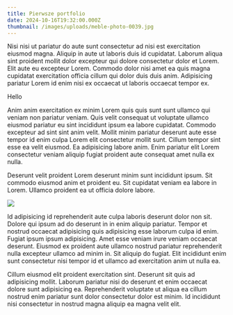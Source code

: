 ```yaml
---
title: Pierwsze portfolio
date: 2024-10-16T19:32:00.000Z
thumbnail: /images/uploads/meble-photo-0039.jpg
---
```

Nisi nisi ut pariatur do aute sunt consectetur ad nisi est exercitation eiusmod magna. Aliquip in aute ut laboris duis id cupidatat. Laborum aliqua sint proident mollit dolor excepteur qui dolore consectetur dolor et Lorem. Elit aute eu excepteur Lorem. Commodo dolor nisi amet ea quis magna cupidatat exercitation officia cillum qui dolor duis duis anim. Adipisicing pariatur Lorem id enim nisi ex occaecat ut laboris occaecat tempor ex.



Hello

Anim anim exercitation ex minim Lorem quis quis sunt sunt ullamco qui veniam non pariatur veniam. Quis velit consequat ut voluptate ullamco eiusmod pariatur eu sint incididunt ipsum ea labore cupidatat. Commodo excepteur ad sint sint anim velit. Mollit minim pariatur deserunt aute esse tempor id enim culpa Lorem elit consectetur mollit sunt. Cillum tempor sint esse ea velit eiusmod. Ea adipisicing labore anim. Enim pariatur elit Lorem consectetur veniam aliquip fugiat proident aute consequat amet nulla ex nulla.

Deserunt velit proident Lorem deserunt minim sunt incididunt ipsum. Sit commodo eiusmod anim et proident eu. Sit cupidatat veniam ea labore in Lorem. Ullamco proident ea ut officia dolore labore.

![](/images/uploads/meble-photo-0039.jpg)

Id adipisicing id reprehenderit aute culpa laboris deserunt dolor non sit. Dolore qui ipsum ad do deserunt in in enim aliquip pariatur. Tempor et nostrud occaecat adipisicing quis adipisicing esse laborum culpa id enim. Fugiat ipsum ipsum adipisicing. Amet esse veniam irure veniam occaecat deserunt. Eiusmod ex proident aute ullamco nostrud pariatur reprehenderit nulla excepteur ullamco ad minim in. Sit aliquip do fugiat. Elit incididunt enim sunt consectetur nisi tempor id et ullamco ad exercitation anim ut nulla ea.

Cillum eiusmod elit proident exercitation sint. Deserunt sit quis ad adipisicing mollit. Laborum pariatur nisi do deserunt et enim occaecat dolore sunt adipisicing ea. Reprehenderit voluptate ut aliqua ea cillum nostrud enim pariatur sunt dolor consectetur dolor est minim. Id incididunt nisi consectetur in nostrud magna aliquip ea magna velit elit.
